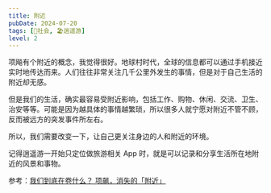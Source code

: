```yaml
---
title: 附近
pubDate: 2024-07-20
tags: [👫社会, 🏖逍遥游]
level: 2
---
```


项飚有个附近的概念，我觉得很好。地球村时代，全球的信息都可以通过手机接近实时地传达而来。人们往往非常关注几千公里外发生的事情，但是对于自己生活的附近却无感。

但是我们的生活，确实最容易受附近影响，包括工作、购物、休闲、交流、卫生、治安等等。可能是因为越具体的事情越繁琐，所以很多人就宁愿对附近不管不顾，反而被远方的突发事件所左右。

所以，我们需要改变一下，让自己更关注身边的人和附近的环境。

记得逍遥游一开始只定位做旅游相关 App 时，就是可以记录和分享生活所在地附近的风景和事物。

参考：[我们到底在卷什么？ 项飙，消失的「附近」](https://www.bilibili.com/video/BV1BD421j7pL/)
